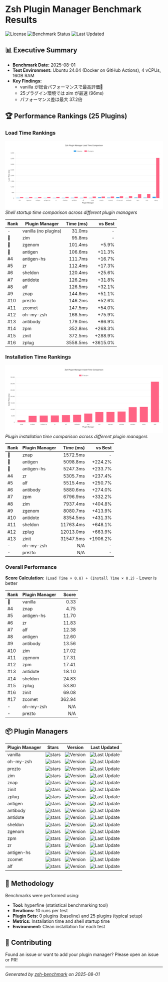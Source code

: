 # Zsh Plugin Manager Benchmark Results

![License](https://img.shields.io/badge/license-MIT-blue)
![Benchmark Status](https://img.shields.io/badge/benchmark%20status-automated-brightgreen)
![Last Updated](https://img.shields.io/badge/last%20updated-2025-08-01-blue)

## 📊 Executive Summary

- **Benchmark Date:** 2025-08-01
- **Test Environment:** Ubuntu 24.04 (Docker on GitHub Actions), 4 vCPUs, 16GB RAM
- **Key Findings:**
  - vanilla が総合パフォーマンスで最高評価🥇
  - 25プラグイン環境では zim が最速 (96ms)
  - パフォーマンス差は最大 37.2倍

## 🏆 Performance Rankings (25 Plugins)

### Load Time Rankings

![Load Time Comparison](results/load-time-comparison-chart.svg)
_Shell startup time comparison across different plugin managers_

| Rank | Plugin Manager | Time (ms) | vs Best |
| --- | --- | ---: | ---: |
| - | vanilla (no plugins) | 31.0ms | - |
| 🥇 | zim | 95.8ms | - |
| 🥈 | zgenom | 101.4ms | +5.9% |
| 🥉 | antigen | 106.6ms | +11.3% |
| #4 | antigen-hs | 111.7ms | +16.7% |
| #5 | zr | 112.4ms | +17.3% |
| #6 | sheldon | 120.4ms | +25.6% |
| #7 | antidote | 126.2ms | +31.8% |
| #8 | alf | 126.5ms | +32.1% |
| #9 | znap | 144.8ms | +51.1% |
| #10 | prezto | 146.2ms | +52.6% |
| #11 | zcomet | 147.5ms | +54.0% |
| #12 | oh-my-zsh | 168.5ms | +75.9% |
| #13 | antibody | 179.0ms | +86.9% |
| #14 | zpm | 352.8ms | +268.3% |
| #15 | zinit | 372.5ms | +288.9% |
| #16 | zplug | 3558.5ms | +3615.0% |

### Installation Time Rankings

![Installation Time Comparison](results/install-time-comparison-chart.svg)
_Plugin installation time comparison across different plugin managers_

| Rank | Plugin Manager | Time (ms) | vs Best |
| --- | --- | ---: | ---: |
| 🥇 | znap | 1572.5ms | - |
| 🥈 | antigen | 5098.8ms | +224.2% |
| 🥉 | antigen-hs | 5247.3ms | +233.7% |
| #4 | zr | 5305.7ms | +237.4% |
| #5 | alf | 5515.4ms | +250.7% |
| #6 | antibody | 5880.6ms | +274.0% |
| #7 | zpm | 6796.9ms | +332.2% |
| #8 | zim | 7937.4ms | +404.8% |
| #9 | zgenom | 8080.7ms | +413.9% |
| #10 | antidote | 8354.5ms | +431.3% |
| #11 | sheldon | 11763.4ms | +648.1% |
| #12 | zplug | 12013.0ms | +663.9% |
| #13 | zinit | 31547.5ms | +1906.2% |
| - | oh-my-zsh | N/A | - |
| - | prezto | N/A | - |

### Overall Performance

**Score Calculation**: `(Load Time × 0.8) + (Install Time × 0.2)` - Lower is better

| Rank | Plugin Manager | Score |
| --- | --- | ---: |
| 🥇 | vanilla | 0.33 |
| #4 | znap | 4.75 |
| #5 | antigen-hs | 11.70 |
| #6 | zr | 11.83 |
| #7 | alf | 12.38 |
| #8 | antigen | 12.60 |
| #9 | antibody | 13.56 |
| #10 | zim | 17.02 |
| #11 | zgenom | 17.31 |
| #12 | zpm | 17.41 |
| #13 | antidote | 18.10 |
| #14 | sheldon | 24.83 |
| #15 | zplug | 53.80 |
| #16 | zinit | 69.08 |
| #17 | zcomet | 362.94 |
| - | oh-my-zsh | N/A |
| - | prezto | N/A |

## 📦 Plugin Managers

| Plugin Manager | Stars | Version | Last Updated |
| --- | --- | --- | --- |
| vanilla | ![stars](https://img.shields.io/github/stars/zsh-users/zsh?style=social) | ![Version](https://img.shields.io/github/v/tag/zsh-users/zsh?include_prereleases&sort=semver&label=version&fallback=commit) | ![Last Update](https://img.shields.io/github/last-commit/zsh-users/zsh?style=flat&label=updated) |
| oh-my-zsh | ![stars](https://img.shields.io/github/stars/ohmyzsh/ohmyzsh?style=social) | ![Version](https://img.shields.io/github/v/tag/ohmyzsh/ohmyzsh?include_prereleases&sort=semver&label=version&fallback=commit) | ![Last Update](https://img.shields.io/github/last-commit/ohmyzsh/ohmyzsh?style=flat&label=updated) |
| prezto | ![stars](https://img.shields.io/github/stars/sorin-ionescu/prezto?style=social) | ![Version](https://img.shields.io/github/v/tag/sorin-ionescu/prezto?include_prereleases&sort=semver&label=version&fallback=commit) | ![Last Update](https://img.shields.io/github/last-commit/sorin-ionescu/prezto?style=flat&label=updated) |
| zim | ![stars](https://img.shields.io/github/stars/zimfw/zimfw?style=social) | ![Version](https://img.shields.io/github/v/tag/zimfw/zimfw?include_prereleases&sort=semver&label=version&fallback=commit) | ![Last Update](https://img.shields.io/github/last-commit/zimfw/zimfw?style=flat&label=updated) |
| znap | ![stars](https://img.shields.io/github/stars/marlonrichert/zsh-snap?style=social) | ![Version](https://img.shields.io/github/v/tag/marlonrichert/zsh-snap?include_prereleases&sort=semver&label=version&fallback=commit) | ![Last Update](https://img.shields.io/github/last-commit/marlonrichert/zsh-snap?style=flat&label=updated) |
| zinit | ![stars](https://img.shields.io/github/stars/zdharma-continuum/zinit?style=social) | ![Version](https://img.shields.io/github/v/tag/zdharma-continuum/zinit?include_prereleases&sort=semver&label=version&fallback=commit) | ![Last Update](https://img.shields.io/github/last-commit/zdharma-continuum/zinit?style=flat&label=updated) |
| zplug | ![stars](https://img.shields.io/github/stars/zplug/zplug?style=social) | ![Version](https://img.shields.io/github/v/tag/zplug/zplug?include_prereleases&sort=semver&label=version&fallback=commit) | ![Last Update](https://img.shields.io/github/last-commit/zplug/zplug?style=flat&label=updated) |
| antigen | ![stars](https://img.shields.io/github/stars/zsh-users/antigen?style=social) | ![Version](https://img.shields.io/github/v/tag/zsh-users/antigen?include_prereleases&sort=semver&label=version&fallback=commit) | ![Last Update](https://img.shields.io/github/last-commit/zsh-users/antigen?style=flat&label=updated) |
| antibody | ![stars](https://img.shields.io/github/stars/getantibody/antibody?style=social) | ![Version](https://img.shields.io/github/v/tag/getantibody/antibody?include_prereleases&sort=semver&label=version&fallback=commit) | ![Last Update](https://img.shields.io/github/last-commit/getantibody/antibody?style=flat&label=updated) |
| antidote | ![stars](https://img.shields.io/github/stars/mattmc3/antidote?style=social) | ![Version](https://img.shields.io/github/v/tag/mattmc3/antidote?include_prereleases&sort=semver&label=version&fallback=commit) | ![Last Update](https://img.shields.io/github/last-commit/mattmc3/antidote?style=flat&label=updated) |
| sheldon | ![stars](https://img.shields.io/github/stars/rossmacarthur/sheldon?style=social) | ![Version](https://img.shields.io/github/v/tag/rossmacarthur/sheldon?include_prereleases&sort=semver&label=version&fallback=commit) | ![Last Update](https://img.shields.io/github/last-commit/rossmacarthur/sheldon?style=flat&label=updated) |
| zgenom | ![stars](https://img.shields.io/github/stars/jandamm/zgenom?style=social) | ![Version](https://img.shields.io/github/v/tag/jandamm/zgenom?include_prereleases&sort=semver&label=version&fallback=commit) | ![Last Update](https://img.shields.io/github/last-commit/jandamm/zgenom?style=flat&label=updated) |
| zpm | ![stars](https://img.shields.io/github/stars/zpm-zsh/zpm?style=social) | ![Version](https://img.shields.io/github/v/tag/zpm-zsh/zpm?include_prereleases&sort=semver&label=version&fallback=commit) | ![Last Update](https://img.shields.io/github/last-commit/zpm-zsh/zpm?style=flat&label=updated) |
| zr | ![stars](https://img.shields.io/github/stars/jedahan/zr?style=social) | ![Version](https://img.shields.io/github/v/tag/jedahan/zr?include_prereleases&sort=semver&label=version&fallback=commit) | ![Last Update](https://img.shields.io/github/last-commit/jedahan/zr?style=flat&label=updated) |
| antigen-hs | ![stars](https://img.shields.io/github/stars/Tarrasch/antigen-hs?style=social) | ![Version](https://img.shields.io/github/v/tag/Tarrasch/antigen-hs?include_prereleases&sort=semver&label=version&fallback=commit) | ![Last Update](https://img.shields.io/github/last-commit/Tarrasch/antigen-hs?style=flat&label=updated) |
| zcomet | ![stars](https://img.shields.io/github/stars/agkozak/zcomet?style=social) | ![Version](https://img.shields.io/github/v/tag/agkozak/zcomet?include_prereleases&sort=semver&label=version&fallback=commit) | ![Last Update](https://img.shields.io/github/last-commit/agkozak/zcomet?style=flat&label=updated) |
| alf | ![stars](https://img.shields.io/github/stars/psyrendust/alf?style=social) | ![Version](https://img.shields.io/github/v/tag/psyrendust/alf?include_prereleases&sort=semver&label=version&fallback=commit) | ![Last Update](https://img.shields.io/github/last-commit/psyrendust/alf?style=flat&label=updated) |

## 📝 Methodology

Benchmarks were performed using:

- **Tool:** hyperfine (statistical benchmarking tool)
- **Iterations:** 10 runs per test
- **Plugin Sets:** 0 plugins (baseline) and 25 plugins (typical setup)
- **Metrics:** Installation time and shell startup time
- **Environment:** Clean installation for each test

## 🤝 Contributing

Found an issue or want to add your plugin manager? Please open an issue or PR!

---

_Generated by [zsh-benchmark](https://github.com/your-repo/zsh-benchmark) on 2025-08-01_